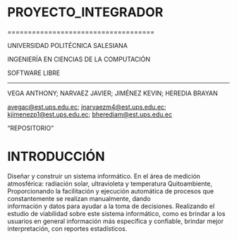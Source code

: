 # PROYECTO_INTEGRADOR
====================================

UNIVERSIDAD POLITÉCNICA SALESIANA 

INGENIERÍA EN CIENCIAS DE LA COMPUTACIÓN 

SOFTWARE LIBRE
______________

VEGA ANTHONY; NARVAEZ JAVIER; JIMÉNEZ KEVIN; HEREDIA BRAYAN

avegac@est.ups.edu.ec; jnarvaezm4@est.ups.edu.ec; kjimenezp1@est.ups.edu.ec; bherediam@est.ups.edu.ec

“REPOSITORIO”


INTRODUCCIÓN
========================

Diseñar y construir un sistema informático. En el área de medición atmosférica: radiación solar, ultravioleta y temperatura Quitoambiente, 
Proporcionando la  facilitación y ejecución automática  de procesos que constantemente se realizan manualmente, dando  
información y datos para ayudar a la toma de decisiones. Realizando el estudio de viabilidad sobre este sistema informático, 
como es brindar a los usuarios en general información más específica y confiable, brindar mejor interpretación, con reportes estadísticos.
